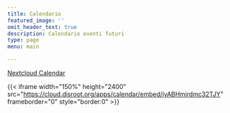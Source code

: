```yaml
---
title: Calendario
featured_image: ''
omit_header_text: true
description: Calendario eventi futuri
type: page
menu: main

---
```


[Nextcloud Calendar](https://cloud.disroot.org/apps/calendar/embed/iyABHmirdmc32TJY)

{{< iframe width="150%" height="2400" src="https://cloud.disroot.org/apps/calendar/embed/iyABHmirdmc32TJY" frameborder="0" style="border:0" >}}
